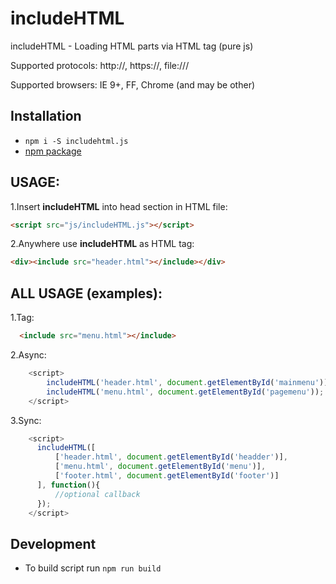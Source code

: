 # includeHTML
includeHTML - Loading HTML parts via HTML tag (pure js)

Supported protocols: http://, https://, file:///

Supported browsers: IE 9+, FF, Chrome (and may be other)

Installation
-------
* `npm i -S includehtml.js`
* [npm package](https://www.npmjs.com/package/includehtml.js)

USAGE:
-----
1.Insert <b>includeHTML</b> into head section in HTML file: 
```html
<script src="js/includeHTML.js"></script>
```
2.Anywhere use <b>includeHTML</b> as HTML tag:
```html
<div><include src="header.html"></include></div>
```

ALL USAGE (examples):
-------
  1.Tag: 
  ```html
    <include src="menu.html"></include>
  ```

  2.Async:  
```javascript
    <script>
        includeHTML('header.html', document.getElementById('mainmenu'));
        includeHTML('menu.html', document.getElementById('pagemenu'));
    </script>
```

  3.Sync:
```javascript
    <script>
      includeHTML([
          ['header.html', document.getElementById('headder')],
          ['menu.html', document.getElementById('menu')],
          ['footer.html', document.getElementById('footer')]
      ], function(){
          //optional callback
      });
    </script>
```

Development
-------
* To build script run `npm run build`